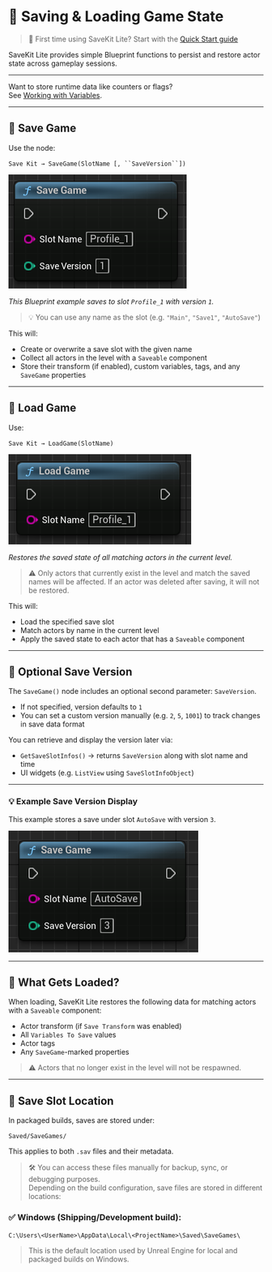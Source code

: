 # 💾 Saving & Loading Game State

> 🧭 First time using SaveKit Lite? Start with the [Quick Start guide](quick-start.md)

SaveKit Lite provides simple Blueprint functions to persist and restore actor state across gameplay sessions.

---

Want to store runtime data like counters or flags?  
See [Working with Variables](variables.md).

---

## 🔘 Save Game

Use the node:

```
Save Kit → SaveGame(SlotName [, ``SaveVersion``])
```

![Save Game node example](images/SaveGame1.png)

*This Blueprint example saves to slot `Profile_1` with version `1`.*

> 💡 You can use any name as the slot (e.g. `"Main"`, `"Save1"`, `"AutoSave"`)

This will:

- Create or overwrite a save slot with the given name
- Collect all actors in the level with a `Saveable` component
- Store their transform (if enabled), custom variables, tags, and any `SaveGame` properties

---

## 🔁 Load Game

Use:

```
Save Kit → LoadGame(SlotName)
```

![Load Game node example](images/LoadGame.png)

*Restores the saved state of all matching actors in the current level.*

> ⚠️ Only actors that currently exist in the level and match the saved names will be affected. If an actor was deleted after saving, it will not be restored.

This will:

- Load the specified save slot
- Match actors by name in the current level
- Apply the saved state to each actor that has a `Saveable` component

---

## 🔢 Optional Save Version

The `SaveGame()` node includes an optional second parameter: ```SaveVersion```.

- If not specified, version defaults to `1`
- You can set a custom version manually (e.g. `2`, `5`, `1001`) to track changes in save data format

You can retrieve and display the version later via:

- `GetSaveSlotInfos()` → returns ```SaveVersion``` along with slot name and time
- UI widgets (e.g. `ListView` using `SaveSlotInfoObject`)

---

### 💡 Example Save Version Display

This example stores a save under slot `AutoSave` with version `3`.

![Save Game with version 3](images/SaveGame2.png)


---

## 🧠 What Gets Loaded?

When loading, SaveKit Lite restores the following data for matching actors with a `Saveable` component:

- Actor transform (if `Save Transform` was enabled)
- All `Variables To Save` values
- Actor tags
- Any `SaveGame`-marked properties

> ⚠️ Actors that no longer exist in the level will not be respawned.

---

## 📁 Save Slot Location

In packaged builds, saves are stored under:

```
Saved/SaveGames/
```

This applies to both `.sav` files and their metadata.  
> 🛠 You can access these files manually for backup, sync, or debugging purposes.  
Depending on the build configuration, save files are stored in different locations:

### ✅ Windows (Shipping/Development build):
```text
C:\Users\<UserName>\AppData\Local\<ProjectName>\Saved\SaveGames\
```

> This is the default location used by Unreal Engine for local and packaged builds on Windows.